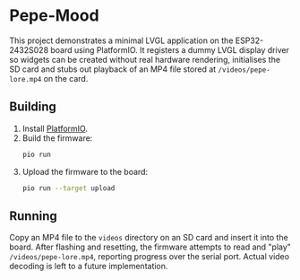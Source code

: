 # Pepe-Mood

This project demonstrates a minimal LVGL application on the ESP32-2432S028 board using PlatformIO. It registers a dummy LVGL display driver so widgets can be created without real hardware rendering, initialises the SD card and stubs out playback of an MP4 file stored at `/videos/pepe-lore.mp4` on the card.

## Building

1. Install [PlatformIO](https://platformio.org/).
2. Build the firmware:
   ```bash
   pio run
   ```
3. Upload the firmware to the board:
   ```bash
   pio run --target upload
   ```

## Running

Copy an MP4 file to the `videos` directory on an SD card and insert it into the board. After flashing and resetting, the
firmware attempts to read and "play" `/videos/pepe-lore.mp4`, reporting progress over the serial port. Actual video decoding is
left to a future implementation.
